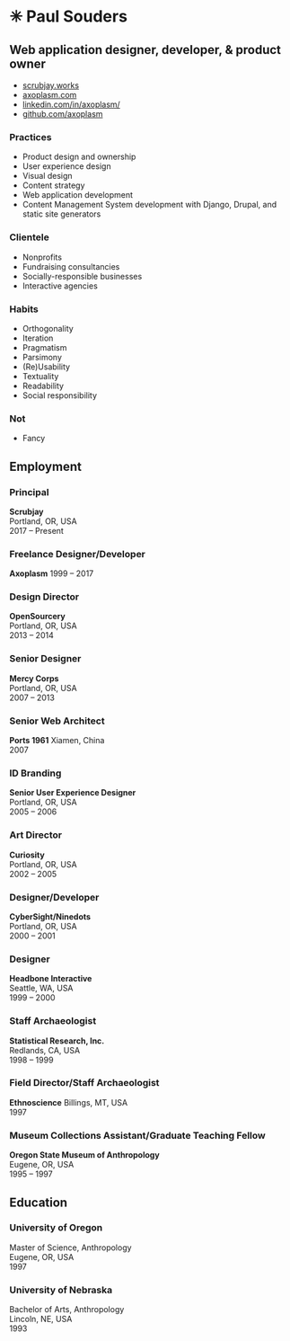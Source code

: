 ✳︎ Paul Souders 
=============
Web application designer, developer, & product owner
----------------------------------------------------

* [scrubjay.works](https://scrubjay.works)
* [axoplasm.com](https://axoplasm.com)
* [linkedin.com/in/axoplasm/](https://www.linkedin.com/in/axoplasm/)
* [github.com/axoplasm](http://github.com/axoplasm/)


### Practices

* Product design and ownership
* User experience design
* Visual design
* Content strategy
* Web application development
* Content Management System development with Django, Drupal, and static site generators


### Clientele

* Nonprofits
* Fundraising consultancies
* Socially-responsible businesses
* Interactive agencies


### Habits

* Orthogonality
* Iteration
* Pragmatism
* Parsimony
* (Re)Usability
* Textuality
* Readability
* Social responsibility


### Not

* Fancy


Employment
----------

### Principal    
__Scrubjay__    
Portland, OR, USA    
2017 – Present


### Freelance Designer/Developer    
__Axoplasm__
1999 – 2017   

### Design Director    
__OpenSourcery__    
Portland, OR, USA   
2013 – 2014

### Senior Designer    
__Mercy Corps__    
Portland, OR, USA   
2007 – 2013   

### Senior Web Architect    
__Ports 1961__
Xiamen, China   
2007   

### ID Branding
__Senior User Experience Designer__   
Portland, OR, USA   
2005 – 2006   

### Art Director    
__Curiosity__    
Portland, OR, USA   
2002 – 2005   

### Designer/Developer    
__CyberSight/Ninedots__    
Portland, OR, USA   
2000 – 2001   

### Designer    
__Headbone Interactive__    
Seattle, WA, USA   
1999 – 2000   

### Staff Archaeologist     
__Statistical Research, Inc.__    
Redlands, CA, USA   
1998 – 1999

### Field Director/Staff Archaeologist    
__Ethnoscience__
Billings, MT, USA   
1997

### Museum Collections Assistant/Graduate Teaching Fellow    
__Oregon State Museum of Anthropology__    
Eugene, OR, USA   
1995 – 1997


Education
---------

### University of Oregon
Master of Science, Anthropology   
Eugene, OR, USA   
1997   

### University of Nebraska
Bachelor of Arts, Anthropology   
Lincoln, NE, USA    
1993   



